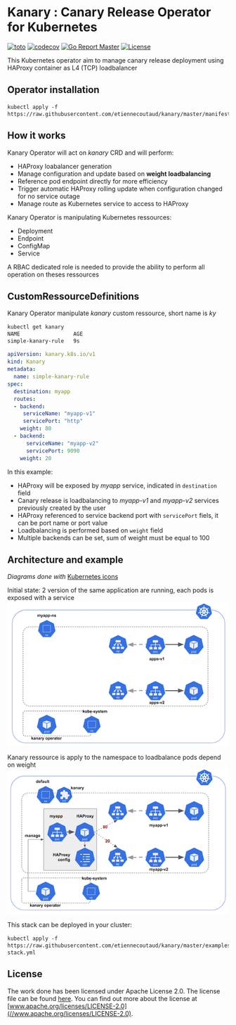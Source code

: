 # Kanary : Canary Release Operator for Kubernetes
[![toto](https://travis-ci.org/etiennecoutaud/kanary.svg?branch=master)](https://travis-ci.org/etiennecoutaud/kanary.svg?branch=master)
[![codecov](https://codecov.io/gh/etiennecoutaud/kanary/branch/master/graph/badge.svg)](https://codecov.io/gh/etiennecoutaud/kanary)
[![Go Report Master](https://goreportcard.com/badge/github.com/etiennecoutaud/kanary)](https://goreportcard.com/report/github.com/etiennecoutaud/kanary)
[![License](https://img.shields.io/badge/License-Apache%202.0-blue.svg)](https://github.com/etiennecoutaud/kanary/blob/master/LICENSE)


This Kubernetes operator aim to manage canary release deployment using HAProxy container as L4 (TCP) loadbalancer

## Operator installation
```
kubectl apply -f https://raw.githubusercontent.com/etiennecoutaud/kanary/master/manifests/kanary.yml
```

## How it works
Kanary Operator will act on *kanary* CRD and will perform:
* HAProxy loabalancer generation
* Manage configuration and update based on **weight loadbalancing**
* Reference pod endpoint directly for more efficiency
* Trigger automatic HAProxy rolling update when configuration changed for no service outage
* Manage route as Kubernetes service to access to HAProxy

Kanary Operator is manipulating Kubernetes ressources:
* Deployment
* Endpoint
* ConfigMap
* Service

A RBAC dedicated role is needed to provide the ability to perform all operation on theses ressources

## CustomRessourceDefinitions

Kanary Operator manipulate *kanary* custom ressource, short name is *ky*

```
kubectl get kanary
NAME                 AGE
simple-kanary-rule   9s
```

```yaml
apiVersion: kanary.k8s.io/v1
kind: Kanary
metadata:
  name: simple-kanary-rule
spec:
  destination: myapp
  routes:
  - backend:
     serviceName: "myapp-v1"
     servicePort: "http"
    weight: 80
  - backend:
      serviceName: "myapp-v2"
      servicePort: 9090
    weight: 20
```
In this example:
* HAProxy will be exposed by *myapp* service, indicated in `destination` field
* Canary release is loadbalancing to *myapp-v1* and *myapp-v2* services previously created by the user
* HAProxy referenced to service backend port with `servicePort` fiels, it can be port name or port value
* Loadbalancing is performed based on `weight` field
* Multiple backends can be set, sum of weight must be equal to 100

## Architecture and example

*Diagrams done with* [Kubernetes icons](https://github.com/octo-technology/kubernetes-icons)

Initial state: 2 version of the same application are running, each pods is exposed with a service
![initial](docs/archi-initial.png)

Kanary ressource is apply to the namespace to loadbalance pods depend on weight
![ky](docs/archi-ky.png)

This stack can be deployed in your cluster:
```
kubectl apply -f https://raw.githubusercontent.com/etiennecoutaud/kanary/master/examples/simple-stack.yml
```

## License
The work done has been licensed under Apache License 2.0. The license file can be found [here](LICENSE). You can find
out more about the license at [www.apache.org/licenses/LICENSE-2.0](//www.apache.org/licenses/LICENSE-2.0).

